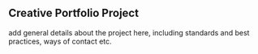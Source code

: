 ## Creative Portfolio Project
add general details about the project here, including standards and best practices, ways of contact etc.